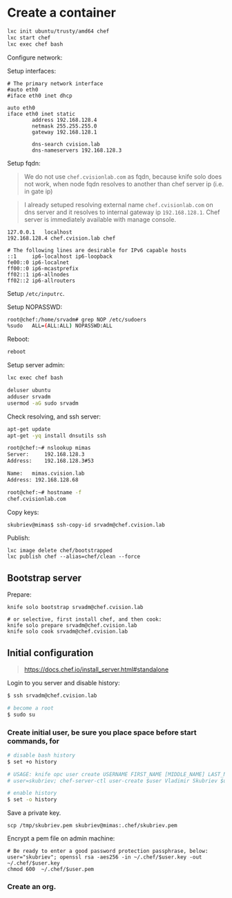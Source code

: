 # Create a container

```bash
lxc init ubuntu/trusty/amd64 chef
lxc start chef
lxc exec chef bash
```
Configure network:

Setup interfaces:

```
# The primary network interface
#auto eth0
#iface eth0 inet dhcp

auto eth0
iface eth0 inet static
        address 192.168.128.4
        netmask 255.255.255.0
        gateway 192.168.128.1

        dns-search cvision.lab
        dns-nameservers 192.168.128.3
```

Setup fqdn:

> We do not use `chef.cvisionlab.com` as fqdn, because knife solo does not work, when node fqdn resolves to another than chef server ip (i.e. in gate ip)

> I already setuped resolving external name `chef.cvisionlab.com` on dns server and it resolves to internal gateway ip `192.168.128.1`. Chef server is immediately available with manage console.

```
127.0.0.1   localhost
192.168.128.4 chef.cvision.lab chef

# The following lines are desirable for IPv6 capable hosts
::1     ip6-localhost ip6-loopback
fe00::0 ip6-localnet
ff00::0 ip6-mcastprefix
ff02::1 ip6-allnodes
ff02::2 ip6-allrouters
```

Setup `/etc/inputrc`.

Setup NOPASSWD:

```bash
root@chef:/home/srvadm# grep NOP /etc/sudoers
%sudo	ALL=(ALL:ALL) NOPASSWD:ALL
```

Reboot:

```bash
reboot
```

Setup server admin:

```bash
lxc exec chef bash

deluser ubuntu
adduser srvadm
usermod -aG sudo srvadm

```

Check resolving, and ssh server:

```bash
apt-get update
apt-get -yq install dnsutils ssh

root@chef:~# nslookup mimas
Server:		192.168.128.3
Address:	192.168.128.3#53

Name:	mimas.cvision.lab
Address: 192.168.128.68

root@chef:~# hostname -f
chef.cvisionlab.com

```



Copy keys:

```bash
skubriev@mimas$ ssh-copy-id srvadm@chef.cvision.lab
```

Publish:

```
lxc image delete chef/bootstrapped
lxc publish chef --alias=chef/clean --force
```

## Bootstrap server

Prepare:

```
knife solo bootstrap srvadm@chef.cvision.lab

# or selective, first install chef, and then cook:
knife solo prepare srvadm@chef.cvision.lab
knife solo cook srvadm@chef.cvision.lab
```

## Initial configuration 

> https://docs.chef.io/install_server.html#standalone

Login to you server and disable history:

```bash
$ ssh srvadm@chef.cvision.lab

# become a root
$ sudo su

```

### Create initial user, be sure you place space before start commands, for 

```bash
# disable bash history
$ set +o history

# USAGE: knife opc user create USERNAME FIRST_NAME [MIDDLE_NAME] LAST_NAME EMAIL PASSWORD
# user=skubriev; chef-server-ctl user-create $user Vladimir Skubriev $user@cvisionlab.com 'password'--filename $user.pem 

# enable history
$ set -o history
```

Save a private key.

```
scp /tmp/skubriev.pem skubriev@mimas:.chef/skubriev.pem
```

Encrypt a pem file on admin machine:

```
# Be ready to enter a good password protection passphrase, below:
user="skubriev"; openssl rsa -aes256 -in ~/.chef/$user.key -out ~/.chef/$user.key
chmod 600  ~/.chef/$user.pem

```


### Create an org.

```bash

```
